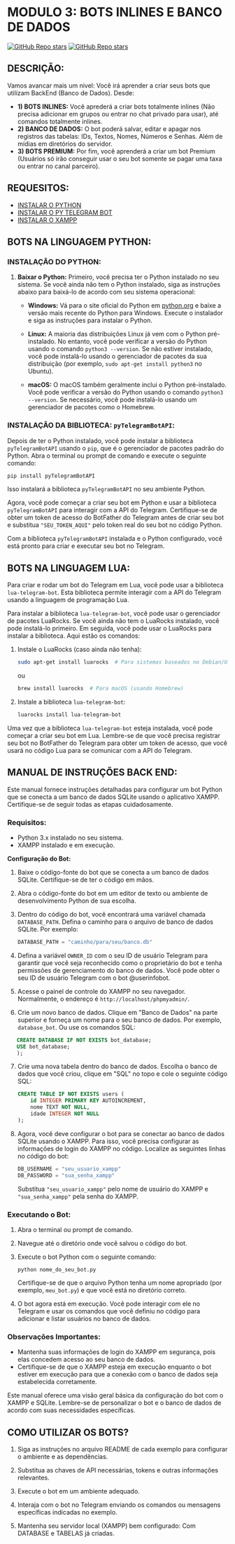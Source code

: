 # MODULO 3: BOTS INLINES E BANCO DE DADOS

[![GitHub Repo stars](https://img.shields.io/badge/VILHALVA-GITHUB-03A9F4?logo=github)](https://github.com/VILHALVA)
[![GitHub Repo stars](https://img.shields.io/badge/NOSSOS-CURSOS-03A9F4?logo=github)](https://github.com/VILHALVA?tab=repositories&q=CURSO&type=public&language=&sort=) <br>

## DESCRIÇÃO:
Vamos avancar mais um nivel: Você irá aprender a criar seus bots que utilizam BackEnd (Banco de Dados). Desde:
* **1) BOTS INLINES:** Você aprederá a criar bots totalmente inlines (Não precisa adicionar em grupos ou entrar no chat privado para usar), até comandos totalmente inlines.
* **2) BANCO DE DADOS:** O bot poderá salvar, editar e apagar nos registros das tabelas: IDs, Textos, Nomes, Números e Senhas. Além de mídias em diretórios do servidor. 
* **3) BOTS PREMIUM:** Por fim, você aprenderá a criar um bot Premium (Usuários só irão conseguir usar o seu bot somente se pagar uma taxa ou entrar no canal parceiro).

## REQUESITOS:
* [INSTALAR O PYTHON](https://www.python.org/downloads/release/python-3110/)
* [INSTALAR O PY TELEGRAM BOT](https://pypi.org/project/pyTelegramBotAPI/#files)
* [INSTALAR O XAMPP](https://www.apachefriends.org/pt_br/index.html)

## BOTS NA LINGUAGEM PYTHON:
### INSTALAÇÃO DO PYTHON:
1. **Baixar o Python:** Primeiro, você precisa ter o Python instalado no seu sistema. Se você ainda não tem o Python instalado, siga as instruções abaixo para baixá-lo de acordo com seu sistema operacional:

   - **Windows:** Vá para o site oficial do Python em [python.org](https://www.python.org/downloads/windows/) e baixe a versão mais recente do Python para Windows. Execute o instalador e siga as instruções para instalar o Python.

   - **Linux:** A maioria das distribuições Linux já vem com o Python pré-instalado. No entanto, você pode verificar a versão do Python usando o comando `python3 --version`. Se não estiver instalado, você pode instalá-lo usando o gerenciador de pacotes da sua distribuição (por exemplo, `sudo apt-get install python3` no Ubuntu).

   - **macOS:** O macOS também geralmente inclui o Python pré-instalado. Você pode verificar a versão do Python usando o comando `python3 --version`. Se necessário, você pode instalá-lo usando um gerenciador de pacotes como o Homebrew.

### INSTALAÇÃO DA BIBLIOTECA: `pyTelegramBotAPI`:
Depois de ter o Python instalado, você pode instalar a biblioteca `pyTelegramBotAPI` usando o `pip`, que é o gerenciador de pacotes padrão do Python. Abra o terminal ou prompt de comando e execute o seguinte comando:

```bash
pip install pyTelegramBotAPI
```

Isso instalará a biblioteca `pyTelegramBotAPI` no seu ambiente Python.

Agora, você pode começar a criar seu bot em Python e usar a biblioteca `pyTelegramBotAPI` para interagir com a API do Telegram. Certifique-se de obter um token de acesso do BotFather do Telegram antes de criar seu bot e substitua `"SEU_TOKEN_AQUI"` pelo token real do seu bot no código Python.

Com a biblioteca `pyTelegramBotAPI` instalada e o Python configurado, você está pronto para criar e executar seu bot no Telegram.

## BOTS NA LINGUAGEM LUA:
Para criar e rodar um bot do Telegram em Lua, você pode usar a biblioteca `lua-telegram-bot`. Esta biblioteca permite interagir com a API do Telegram usando a linguagem de programação Lua. 

Para instalar a biblioteca `lua-telegram-bot`, você pode usar o gerenciador de pacotes LuaRocks. Se você ainda não tem o LuaRocks instalado, você pode instalá-lo primeiro. Em seguida, você pode usar o LuaRocks para instalar a biblioteca. Aqui estão os comandos:

1. Instale o LuaRocks (caso ainda não tenha):
   
   ```bash
   sudo apt-get install luarocks  # Para sistemas baseados no Debian/Ubuntu
   ```

   ou

   ```bash
   brew install luarocks  # Para macOS (usando Homebrew)
   ```

2. Instale a biblioteca `lua-telegram-bot`:

   ```bash
   luarocks install lua-telegram-bot
   ```

Uma vez que a biblioteca `lua-telegram-bot` esteja instalada, você pode começar a criar seu bot em Lua. Lembre-se de que você precisa registrar seu bot no BotFather do Telegram para obter um token de acesso, que você usará no código Lua para se comunicar com a API do Telegram.

## MANUAL DE INSTRUÇÕES BACK END:
Este manual fornece instruções detalhadas para configurar um bot Python que se conecta a um banco de dados SQLite usando o aplicativo XAMPP. Certifique-se de seguir todas as etapas cuidadosamente.

### Requisitos:
- Python 3.x instalado no seu sistema.
- XAMPP instalado e em execução.

**Configuração do Bot:**
1. Baixe o código-fonte do bot que se conecta a um banco de dados SQLite. Certifique-se de ter o código em mãos.

2. Abra o código-fonte do bot em um editor de texto ou ambiente de desenvolvimento Python de sua escolha.

3. Dentro do código do bot, você encontrará uma variável chamada `DATABASE_PATH`. Defina o caminho para o arquivo de banco de dados SQLite. Por exemplo:
   
   ```python
   DATABASE_PATH = "caminho/para/seu/banco.db"
   ```

4. Defina a variável `OWNER_ID` com o seu ID de usuário Telegram para garantir que você seja reconhecido como o proprietário do bot e tenha permissões de gerenciamento do banco de dados. Você pode obter o seu ID de usuário Telegram com o bot @userinfobot.

5. Acesse o painel de controle do XAMPP no seu navegador. Normalmente, o endereço é `http://localhost/phpmyadmin/`.

6. Crie um novo banco de dados. Clique em "Banco de Dados" na parte superior e forneça um nome para o seu banco de dados. Por exemplo, `database_bot`. Ou use os comandos SQL:
```sql
   CREATE DATABASE IF NOT EXISTS bot_database;
   USE bot_database;
   );
   ```

7. Crie uma nova tabela dentro do banco de dados. Escolha o banco de dados que você criou, clique em "SQL" no topo e cole o seguinte código SQL:

   ```sql
   CREATE TABLE IF NOT EXISTS users (
       id INTEGER PRIMARY KEY AUTOINCREMENT,
       nome TEXT NOT NULL,
       idade INTEGER NOT NULL
   );
   ```

8. Agora, você deve configurar o bot para se conectar ao banco de dados SQLite usando o XAMPP. Para isso, você precisa configurar as informações de login do XAMPP no código. Localize as seguintes linhas no código do bot:

   ```python
   DB_USERNAME = "seu_usuario_xampp"
   DB_PASSWORD = "sua_senha_xampp"
   ```

   Substitua `"seu_usuario_xampp"` pelo nome de usuário do XAMPP e `"sua_senha_xampp"` pela senha do XAMPP.

### Executando o Bot:
1. Abra o terminal ou prompt de comando.

2. Navegue até o diretório onde você salvou o código do bot.

3. Execute o bot Python com o seguinte comando:

   ```
   python nome_do_seu_bot.py
   ```

   Certifique-se de que o arquivo Python tenha um nome apropriado (por exemplo, `meu_bot.py`) e que você está no diretório correto.

4. O bot agora está em execução. Você pode interagir com ele no Telegram e usar os comandos que você definiu no código para adicionar e listar usuários no banco de dados.

### Observações Importantes:
- Mantenha suas informações de login do XAMPP em segurança, pois elas concedem acesso ao seu banco de dados.
- Certifique-se de que o XAMPP esteja em execução enquanto o bot estiver em execução para que a conexão com o banco de dados seja estabelecida corretamente.

Este manual oferece uma visão geral básica da configuração do bot com o XAMPP e SQLite. Lembre-se de personalizar o bot e o banco de dados de acordo com suas necessidades específicas.

## COMO UTILIZAR OS BOTS?
1. Siga as instruções no arquivo README de cada exemplo para configurar o ambiente e as dependências.

2. Substitua as chaves de API necessárias, tokens e outras informações relevantes.

3. Execute o bot em um ambiente adequado.

4. Interaja com o bot no Telegram enviando os comandos ou mensagens específicas indicadas no exemplo.

5. Mantenha seu servidor local (XAMPP) bem configurado: Com DATABASE e TABELAS já criadas.


